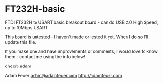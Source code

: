 FT232H-basic
============

FTDI FT232H to USART basic breakout board - can do USB 2.0 High Speed, up to 10Mbps USART

This board is untested - I haven't made or tested it yet. When I do so I'll update this file.

If you make one and have improvements or comments, I would love to know them - contact me
using the info below!

cheers
adam

Adam Feuer
adam@adamfeuer.com
http://adamfeuer.com

